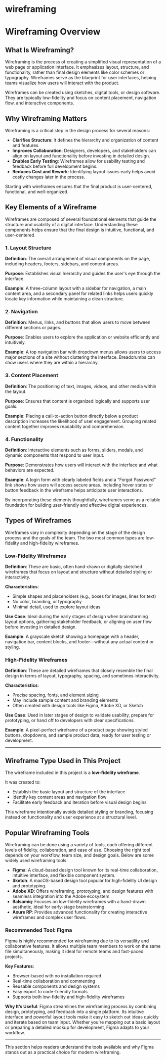# wireframing

# Wireframing Overview

## What Is Wireframing?

Wireframing is the process of creating a simplified visual representation of a web page or application interface. It emphasizes layout, structure, and functionality, rather than final design elements like color schemes or typography. Wireframes serve as the blueprint for user interfaces, helping teams visualize how users will interact with the product.

Wireframes can be created using sketches, digital tools, or design software. They are typically low-fidelity and focus on content placement, navigation flow, and interactive components.

## Why Wireframing Matters

Wireframing is a critical step in the design process for several reasons:

- **Clarifies Structure**: It defines the hierarchy and organization of content and features.
- **Improves Collaboration**: Designers, developers, and stakeholders can align on layout and functionality before investing in detailed design.
- **Enables Early Testing**: Wireframes allow for usability testing and feedback before full development begins.
- **Reduces Cost and Rework**: Identifying layout issues early helps avoid costly changes later in the process.

Starting with wireframes ensures that the final product is user-centered, functional, and well-organized.

## Key Elements of a Wireframe

Wireframes are composed of several foundational elements that guide the structure and usability of a digital interface. Understanding these components helps ensure that the final design is intuitive, functional, and user-centered.

### 1. Layout Structure

**Definition**: The overall arrangement of visual components on the page, including headers, footers, sidebars, and content areas.

**Purpose**: Establishes visual hierarchy and guides the user's eye through the interface.

**Example**: A three-column layout with a sidebar for navigation, a main content area, and a secondary panel for related links helps users quickly locate key information while maintaining a clean structure.

### 2. Navigation

**Definition**: Menus, links, and buttons that allow users to move between different sections or pages.

**Purpose**: Enables users to explore the application or website efficiently and intuitively.

**Example**: A top navigation bar with dropdown menus allows users to access major sections of a site without cluttering the interface. Breadcrumbs can show users where they are within a hierarchy.

### 3. Content Placement

**Definition**: The positioning of text, images, videos, and other media within the layout.

**Purpose**: Ensures that content is organized logically and supports user goals.

**Example**: Placing a call-to-action button directly below a product description increases the likelihood of user engagement. Grouping related content together improves readability and comprehension.

### 4. Functionality

**Definition**: Interactive elements such as forms, sliders, modals, and dynamic components that respond to user input.

**Purpose**: Demonstrates how users will interact with the interface and what behaviors are expected.

**Example**: A login form with clearly labeled fields and a “Forgot Password” link shows how users will access secure areas. Including hover states or button feedback in the wireframe helps anticipate user interactions.


By incorporating these elements thoughtfully, wireframes serve as a reliable foundation for building user-friendly and effective digital experiences.

## Types of Wireframes

Wireframes vary in complexity depending on the stage of the design process and the goals of the team. The two most common types are low-fidelity and high-fidelity wireframes.

### Low-Fidelity Wireframes

**Definition**: These are basic, often hand-drawn or digitally sketched wireframes that focus on layout and structure without detailed styling or interactivity.

**Characteristics**:
- Simple shapes and placeholders (e.g., boxes for images, lines for text)
- No color, branding, or typography
- Minimal detail, used to explore layout ideas

**Use Case**: Ideal during the early stages of design when brainstorming layout options, gathering stakeholder feedback, or aligning on user flow before investing in detailed design.

**Example**: A grayscale sketch showing a homepage with a header, navigation bar, content blocks, and footer—without any actual content or styling.

### High-Fidelity Wireframes

**Definition**: These are detailed wireframes that closely resemble the final design in terms of layout, typography, spacing, and sometimes interactivity.

**Characteristics**:
- Precise spacing, fonts, and element sizing
- May include sample content and branding elements
- Often created with design tools like Figma, Adobe XD, or Sketch

**Use Case**: Used in later stages of design to validate usability, prepare for prototyping, or hand off to developers with clear specifications.

**Example**: A pixel-perfect wireframe of a product page showing styled buttons, dropdowns, and sample product data, ready for user testing or development.

---

## Wireframe Type Used in This Project

The wireframe included in this project is a **low-fidelity wireframe**.

It was created to:
- Establish the basic layout and structure of the interface
- Identify key content areas and navigation flow
- Facilitate early feedback and iteration before visual design begins

This wireframe intentionally avoids detailed styling or branding, focusing instead on functionality and user experience at a structural level.

## Popular Wireframing Tools

Wireframing can be done using a variety of tools, each offering different levels of fidelity, collaboration, and ease of use. Choosing the right tool depends on your workflow, team size, and design goals. Below are some widely used wireframing tools:

- **Figma**: A cloud-based design tool known for its real-time collaboration, intuitive interface, and flexible component system.
- **Sketch**: A macOS-based design tool popular for high-fidelity UI design and prototyping.
- **Adobe XD**: Offers wireframing, prototyping, and design features with seamless integration into the Adobe ecosystem.
- **Balsamiq**: Focuses on low-fidelity wireframes with a hand-drawn aesthetic, ideal for early-stage brainstorming.
- **Axure RP**: Provides advanced functionality for creating interactive wireframes and complex user flows.

### Recommended Tool: Figma

Figma is highly recommended for wireframing due to its versatility and collaborative features. It allows multiple team members to work on the same file simultaneously, making it ideal for remote teams and fast-paced projects.

**Key Features**:
- Browser-based with no installation required
- Real-time collaboration and commenting
- Reusable components and design systems
- Easy export to code-friendly formats
- Supports both low-fidelity and high-fidelity wireframes

**Why It’s Useful**:
Figma streamlines the wireframing process by combining design, prototyping, and feedback into a single platform. Its intuitive interface and powerful layout tools make it easy to sketch out ideas quickly and iterate based on team input. Whether you're mapping out a basic layout or preparing a detailed mockup for development, Figma adapts to your workflow.

---

This section helps readers understand the tools available and why Figma stands out as a practical choice for modern wireframing.


